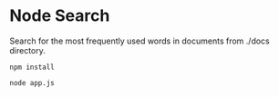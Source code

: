 # Node Search

Search for the most frequently used words in documents from ./docs directory.

`npm install`

`node app.js`